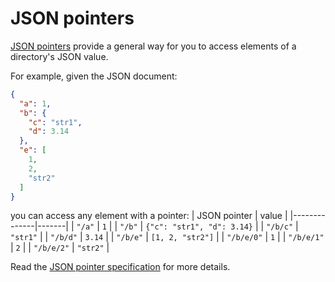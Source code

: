 # JSON pointers

[JSON pointers](https://datatracker.ietf.org/doc/html/rfc6901) provide a general
way for you to access elements of a directory's JSON value.

For example, given the JSON document:
```json
{
  "a": 1,
  "b": {
    "c": "str1",
    "d": 3.14
  },
  "e": [
    1,
    2,
    "str2"
  ]
}
```
you can access any element with a pointer:
| JSON pointer | value |
|--------------|-------|
| `"/a"` | `1` |
| `"/b"` | `{"c": "str1", "d": 3.14}` |
| `"/b/c"` | `"str1"` |
| `"/b/d"` | `3.14` |
| `"/b/e"` | `[1, 2, "str2"]` |
| `"/b/e/0"` | `1` |
| `"/b/e/1"` | `2` |
| `"/b/e/2"` | `"str2"` |

Read the [JSON pointer specification](https://datatracker.ietf.org/doc/html/rfc6901)
for more details.
